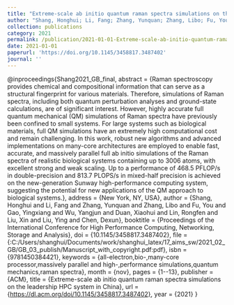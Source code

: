 ```yaml
---
title: "Extreme-scale ab initio quantum raman spectra simulations on the leadership HPC system in China"
author: "Shang, Honghui; Li, Fang; Zhang, Yunquan; Zhang, Libo; Fu, You; Gao, Yingxiang; Wu, Yangjun; Duan, Xiaohui; Lin, Rongfen; Liu, Xin; Liu, Ying; Chen, Dexun"
collection: publications
category: 2021
permalink: /publication/2021-01-01-Extreme-scale-ab-initio-quantum-raman-spectra-simulations-on-the-leadership-HPC-system-in-China
date: 2021-01-01
paperurl: 'https://doi.org/10.1145/3458817.3487402'
journal: ''
---
```

@inproceedings{Shang2021_GB_final,
 abstract = {Raman spectroscopy provides chemical and compositional information that can serve as a structural fingerprint for various materials. Therefore, simulations of Raman spectra, including both quantum perturbation analyses and ground-state calculations, are of significant interest. However, highly accurate full quantum mechanical (QM) simulations of Raman spectra have previously been confined to small systems. For large systems such as biological materials, full QM simulations have an extremely high computational cost and remain challenging. In this work, robust new algorithms and advanced implementations on many-core architectures are employed to enable fast, accurate, and massively parallel full ab initio simulations of the Raman spectra of realistic biological systems containing up to 3006 atoms, with excellent strong and weak scaling. Up to a performance of 468.5 PFLOP/s in double-precision and 813.7 PLOPS/s in mixed-half precision is achieved on the new-generation Sunway high-performance computing system, suggesting the potential for new applications of the QM approach to biological systems.},
 address = {New York, NY, USA},
 author = {Shang, Honghui and Li, Fang and Zhang, Yunquan and Zhang, Libo and Fu, You and Gao, Yingxiang and Wu, Yangjun and Duan, Xiaohui and Lin, Rongfen and Liu, Xin and Liu, Ying and Chen, Dexun},
 booktitle = {Proceedings of the International Conference for High Performance Computing, Networking, Storage and Analysis},
 doi = {10.1145/3458817.3487402},
 file = {:C\:/Users/shanghui/Documents/work/shanghui_latex/17_aims_sw/2021_02_GB/GB_03_publish/Manuscript_with_copyright.pdf:pdf},
 isbn = {9781450384421},
 keywords = {all-electron,bio-,many-core processor,massively parallel and high-,performance simulations,quantum mechanics,raman spectra},
 month = {nov},
 pages = {1--13},
 publisher = {ACM},
 title = {Extreme-scale ab initio quantum raman spectra simulations on the leadership HPC system in China},
 url = {https://dl.acm.org/doi/10.1145/3458817.3487402},
 year = {2021}
}

